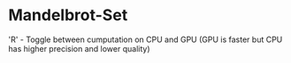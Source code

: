 # Mandelbrot-Set
'R' - Toggle between cumputation on CPU and GPU
      (GPU is faster but CPU has higher precision and lower quality)
